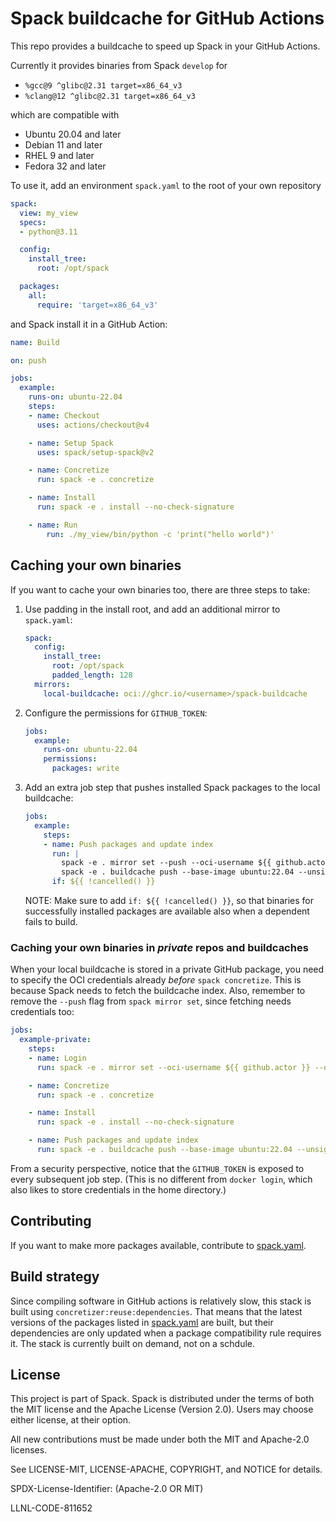 # Spack buildcache for GitHub Actions

This repo provides a buildcache to speed up Spack in your GitHub Actions.

Currently it provides binaries from Spack `develop` for

- `%gcc@9 ^glibc@2.31 target=x86_64_v3`
- `%clang@12 ^glibc@2.31 target=x86_64_v3`

which are compatible with

- Ubuntu 20.04 and later
- Debian 11 and later
- RHEL 9 and later
- Fedora 32 and later

To use it, add an environment `spack.yaml` to the root of your own repository

```yaml
spack:
  view: my_view
  specs:
  - python@3.11

  config:
    install_tree:
      root: /opt/spack

  packages:
    all:
      require: 'target=x86_64_v3'
```

and Spack install it in a GitHub Action:

```yaml
name: Build

on: push

jobs:
  example:
    runs-on: ubuntu-22.04
    steps:
    - name: Checkout
      uses: actions/checkout@v4

    - name: Setup Spack
      uses: spack/setup-spack@v2

    - name: Concretize
      run: spack -e . concretize

    - name: Install
      run: spack -e . install --no-check-signature

    - name: Run
        run: ./my_view/bin/python -c 'print("hello world")'
```

## Caching your own binaries

If you want to cache your own binaries too, there are three steps to take:

1. Use padding in the install root, and add an additional mirror to `spack.yaml`:

   ```yaml
   spack:
     config:
       install_tree:
         root: /opt/spack
         padded_length: 128
     mirrors:
       local-buildcache: oci://ghcr.io/<username>/spack-buildcache
   ```

2. Configure the permissions for `GITHUB_TOKEN`:

   ```yaml
   jobs:
     example:
       runs-on: ubuntu-22.04
       permissions:
         packages: write
   ```

3. Add an extra job step that pushes installed Spack packages to the local
   buildcache:

   ```yaml
   jobs:
     example:
       steps:
       - name: Push packages and update index
         run: |
           spack -e . mirror set --push --oci-username ${{ github.actor }} --oci-password "${{ secrets.GITHUB_TOKEN }}" local-buildcache
           spack -e . buildcache push --base-image ubuntu:22.04 --unsigned --update-index local-buildcache
         if: ${{ !cancelled() }}
   ```
   NOTE: Make sure to add `if: ${{ !cancelled() }}`, so that binaries for successfully
   installed packages are available also when a dependent fails to build.

### Caching your own binaries in *private* repos and buildcaches

When your local buildcache is stored in a private GitHub package,
you need to specify the OCI credentials already *before* `spack concretize`.
This is because Spack needs to fetch the buildcache index. Also, remember to
remove the `--push` flag from `spack mirror set`, since fetching needs
credentials too:

```yaml
jobs:
  example-private:
    steps:
    - name: Login
      run: spack -e . mirror set --oci-username ${{ github.actor }} --oci-password "${{ secrets.GITHUB_TOKEN }}" local-buildcache

    - name: Concretize
      run: spack -e . concretize

    - name: Install
      run: spack -e . install --no-check-signature

    - name: Push packages and update index
      run: spack -e . buildcache push --base-image ubuntu:22.04 --unsigned --update-index local-buildcache
```

From a security perspective, notice that the `GITHUB_TOKEN` is exposed to every
subsequent job step. (This is no different from `docker login`, which also likes
to store credentials in the home directory.)

## Contributing

If you want to make more packages available, contribute to
[spack.yaml](spack.yaml).

## Build strategy

Since compiling software in GitHub actions is relatively slow, this stack is
built using `concretizer:reuse:dependencies`. That means that the latest
versions of the packages listed in [spack.yaml](spack.yaml) are built, but
their dependencies are only updated when a package compatibility rule requires
it. The stack is currently built on demand, not on a schdule.

## License

This project is part of Spack. Spack is distributed under the terms of both the
MIT license and the Apache License (Version 2.0). Users may choose either
license, at their option.

All new contributions must be made under both the MIT and Apache-2.0 licenses.

See LICENSE-MIT, LICENSE-APACHE, COPYRIGHT, and NOTICE for details.

SPDX-License-Identifier: (Apache-2.0 OR MIT)

LLNL-CODE-811652
